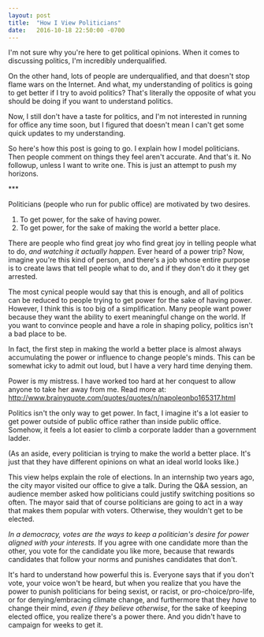 ```yaml
---
layout: post
title:  "How I View Politicians"
date:   2016-10-18 22:50:00 -0700
---
```


I'm not sure why you're here to get political opinions. When it comes to
discussing politics, I'm incredibly underqualified.

On the other hand, lots of people are underqualified, and that doesn't stop
flame wars on the Internet. And what, my understanding of politics is going
to get better if I try to avoid politics? That's literally the opposite
of what you should be doing if you want to understand politics.

Now, I still don't have a taste for politics, and I'm not interested in running
for office any time soon, but I figured that doesn't mean I can't get some quick
updates to my understanding.

So here's how this post is going to go. I explain how I model politicians. Then
people comment on things they feel aren't accurate. And that's it. No followup,
unless I want to write one. This is just an attempt to push my horizons.

\*\*\*

Politicians (people who run for public office) are motivated by two desires.

1. To get power, for the sake of having power.
2. To get power, for the sake of making the world a better place.

There are people who find great joy who find great joy in telling people what to do,
*and watching it actually happen.* Ever heard of a power trip? Now, imagine
you're this kind of person, and there's a job whose entire purpose is to create
laws that tell people what to do, and if they don't do it they get arrested.

The most cynical people would say that this is enough, and all of politics can
be reduced to people trying to get power for the sake of having power. However,
I think this is too big of a simplification. Many people want power because
they want the ability to exert meaningful change on the world. If you want
to convince people and have a role in shaping policy, politics isn't a bad
place to be.

In fact, the first step in making the world a better place is almost always
accumulating the power or influence to change people's minds. This can be
somewhat icky to admit out loud, but I have a very hard time denying them.

Power is my mistress. I have worked too hard at her conquest to allow anyone to take her away from me.
Read more at: http://www.brainyquote.com/quotes/quotes/n/napoleonbo165317.html

Politics isn't the only way to get power. In fact, I imagine it's a lot easier
to get power outside of public office rather than inside public office.
Somehow, it feels a lot easier to climb a corporate ladder than a government
ladder.

(As an aside, every politician is trying to make the world a better place.
It's just that they have different opinions on what an ideal world looks like.)

This view helps explain the role of elections. In an internship two years ago,
the city mayor visited our office to give a talk. During the Q&A session,
an audience member asked how politicians could justify switching positions so
often. The mayor said that of course politicians are going to act in a way
that makes them popular with voters. Otherwise, they wouldn't get to be
elected.

*In a democracy, votes are the ways to keep a politician's desire for power
aligned with your interests.* If you agree with one candidate more than the
other, you vote for the candidate you like more, because that rewards
candidates that follow your norms and punishes candidates that don't.

It's hard to understand how powerful this is. Everyone says that if you don't
vote, your voice won't be heard, but when you realize that you have the power
to punish politicians for being sexist, or racist, or pro-choice/pro-life, or
for denying/embracing climate change, and furthermore that they *have* to
change their mind, *even if they believe otherwise*, for the sake of keeping
elected office, you realize there's a power there. And you didn't have to
campaign for weeks to get it.

